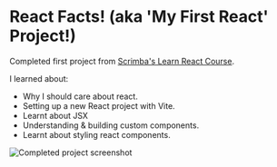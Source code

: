 # React Facts! (aka 'My First React' Project!)

Completed first project from [Scrimba's Learn React Course](https://scrimba.com/learn-react-c0e).

I learned about:

- Why I should care about react.
- Setting up a new React project with Vite.
- Learnt about JSX
- Understanding & building custom components.
- Learnt about styling react components.

![Completed project screenshot](/src/assests/completed-screenshot.png)
